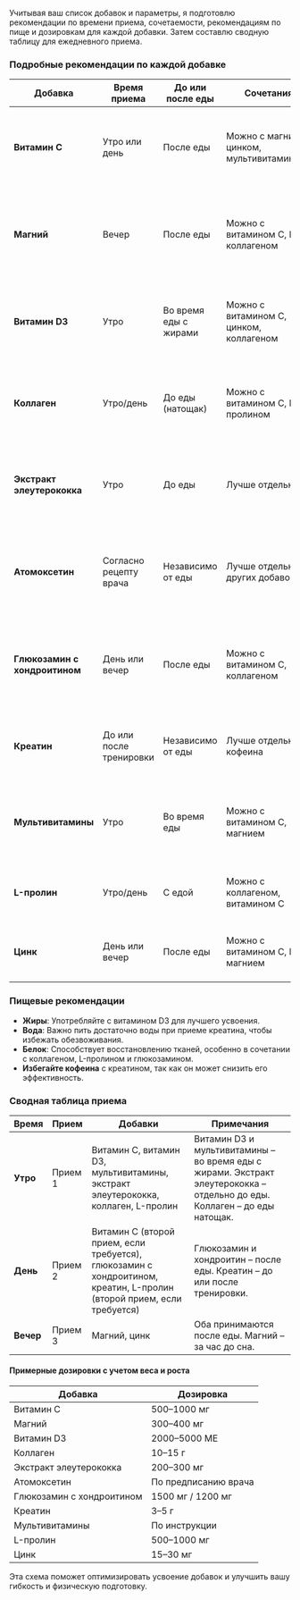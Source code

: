 Учитывая ваш список добавок и параметры, я подготовлю рекомендации по времени приема, сочетаемости, рекомендациям по пище и дозировкам для каждой добавки. Затем составлю сводную таблицу для ежедневного приема.

### Подробные рекомендации по каждой добавке

| Добавка                | Время приема       | До или после еды          | Сочетания | Примечания и дозировка                                                                                   |
|------------------------|--------------------|---------------------------|-----------|---------------------------------------------------------------------------------------------------------|
| **Витамин С**          | Утро или день      | После еды                 | Можно с магнием, цинком, мультивитаминами | Помогает усвоению железа и антиоксидантов. Оптимальная дозировка: 500–1000 мг в день.                   |
| **Магний**             | Вечер              | После еды                 | Можно с витамином С, D3, коллагеном | Расслабляет мышцы, улучшает сон. Рекомендуемая доза: 300–400 мг (лучше принимать перед сном).          |
| **Витамин D3**         | Утро               | Во время еды с жирами     | Можно с витамином C, цинком, коллагеном | Улучшает усвоение кальция, поддерживает иммунитет. Дозировка: 2000–5000 МЕ.                             |
| **Коллаген**           | Утро/день          | До еды (натощак)          | Можно с витамином С, L-пролином | Ускоряет синтез соединительной ткани, помогает коже и суставам. Дозировка: 10–15 г.                     |
| **Экстракт элеутерококка** | Утро              | До еды                    | Лучше отдельно | Адаптоген, помогает поднять тонус, снижает усталость. Дозировка: 200–300 мг.                           |
| **Атомоксетин**        | Согласно рецепту врача | Независимо от еды | Лучше отдельно от других добавок | Обычно используется для когнитивной поддержки. Следуйте дозировке врача.                                 |
| **Глюкозамин с хондроитином** | День или вечер | После еды                 | Можно с витамином С, коллагеном | Поддерживает суставы и хрящи. Дозировка: 1500 мг глюкозамина и 1200 мг хондроитина.                    |
| **Креатин**            | До или после тренировки | Независимо от еды | Лучше отдельно от кофеина | Поддерживает силу и энергию. Дозировка: 3–5 г ежедневно (можно с водой или соком).                     |
| **Мультивитамины**     | Утро               | Во время еды              | Можно с витамином С, магнием | Поддерживают общий баланс витаминов и минералов. Следуйте инструкции производителя.                     |
| **L-пролин**           | Утро/день          | С едой                    | Можно с коллагеном, витамином С | Помогает синтезу коллагена. Дозировка: 500–1000 мг.                                                     |
| **Цинк**               | День или вечер     | После еды                 | Можно с витамином С, D3, магнием | Важен для иммунитета и синтеза белка. Дозировка: 15–30 мг.                                              |

### Пищевые рекомендации
- **Жиры**: Употребляйте с витамином D3 для лучшего усвоения.
- **Вода**: Важно пить достаточно воды при приеме креатина, чтобы избежать обезвоживания.
- **Белок**: Способствует восстановлению тканей, особенно в сочетании с коллагеном, L-пролином и глюкозамином.
- **Избегайте кофеина** с креатином, так как он может снизить его эффективность.

### Сводная таблица приема

| Время     | Прием                          | Добавки                                                | Примечания                                                    |
|-----------|--------------------------------|--------------------------------------------------------|----------------------------------------------------------------|
| **Утро**  | Прием 1                        | Витамин C, витамин D3, мультивитамины, экстракт элеутерококка, коллаген, L-пролин | Витамин D3 и мультивитамины – во время еды с жирами. Экстракт элеутерококка – отдельно до еды. Коллаген – до еды натощак. |
| **День**  | Прием 2                        | Витамин C (второй прием, если требуется), глюкозамин с хондроитином, креатин, L-пролин (второй прием, если требуется) | Глюкозамин и хондроитин – после еды. Креатин – до или после тренировки. |
| **Вечер** | Прием 3                        | Магний, цинк                                            | Оба принимаются после еды. Магний – за час до сна.             |

#### Примерные дозировки с учетом веса и роста
| Добавка               | Дозировка               |
|-----------------------|-------------------------|
| Витамин С             | 500–1000 мг             |
| Магний                | 300–400 мг              |
| Витамин D3            | 2000–5000 МЕ            |
| Коллаген              | 10–15 г                 |
| Экстракт элеутерококка | 200–300 мг             |
| Атомоксетин           | По предписанию врача    |
| Глюкозамин с хондроитином | 1500 мг / 1200 мг  |
| Креатин               | 3–5 г                   |
| Мультивитамины        | По инструкции           |
| L-пролин              | 500–1000 мг             |
| Цинк                  | 15–30 мг                |

Эта схема поможет оптимизировать усвоение добавок и улучшить вашу гибкость и физическую подготовку.